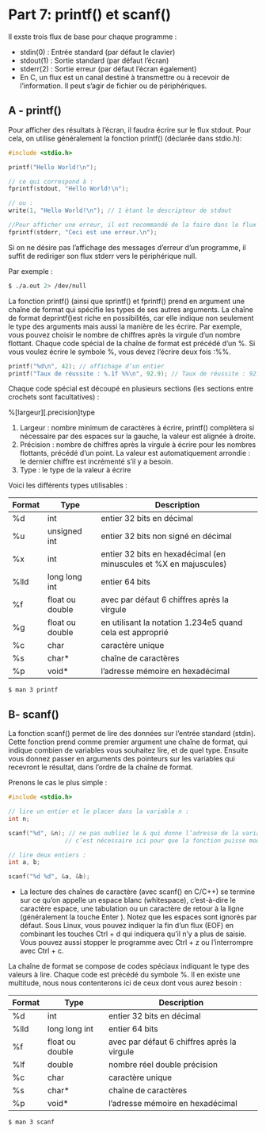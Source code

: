# Part 7: printf() et scanf()

Il exste trois flux de base pour chaque programme :
- stdin(0) : Entrée standard (par défaut le clavier)
- stdout(1) : Sortie standard (par défaut l’écran)
- stderr(2) : Sortie erreur (par défaut l’écran également)
- En C, un flux est un canal destiné à transmettre ou à recevoir de l’information. Il peut s’agir de fichier ou de périphériques.

## A - printf()

Pour afficher des résultats à l’écran, il faudra écrire sur le flux stdout. Pour cela, on utilise généralement la fonction printf() (déclarée dans stdio.h):

```C
#include <stdio.h>

printf("Hello World!\n");

// ce qui correspond à :
fprintf(stdout, "Hello World!\n");

// ou :
write(1, "Hello World!\n"); // 1 étant le descripteur de stdout

//Pour afficher une erreur, il est recommandé de la faire dans le flux stderr
fprintf(stderr, "Ceci est une erreur.\n");
```

Si on ne désire pas l’affichage des messages d’erreur d’un programme, il suffit de rediriger son flux stderr vers le périphérique null. 

Par exemple :

```bash
$ ./a.out 2> /dev/null
```

La fonction printf() (ainsi que sprintf() et fprintf() prend en argument une chaîne de format qui spécifie les types de ses autres arguments. La chaîne de format deprintf()est riche en possibilités, car elle indique non seulement le type des arguments mais aussi la manière de les écrire. Par exemple, vous pouvez choisir le nombre de chiffres après la virgule d’un nombre flottant. Chaque code spécial de la chaîne de format est précédé d’un %. Si vous voulez écrire le symbole %, vous devez l’écrire deux fois :%%.

```C
printf("%d\n", 42); // affichage d’un entier
printf("Taux de réussite : %.1f %%\n", 92.9); // Taux de réussite : 92.9 %
```

Chaque code spécial est découpé en plusieurs sections (les sections entre crochets sont facultatives) :

%[largeur][.precision]type

1. Largeur : nombre minimum de caractères à écrire, printf() complètera si nécessaire par des espaces sur la gauche, la valeur est alignée à droite.
2. Précision : nombre de chiffres après la virgule à écrire pour les nombres flottants, précédé d’un point. La valeur est automatiquement arrondie : le dernier chiffre est incrémenté s’il y a besoin.
3. Type : le type de la valeur à écrire


Voici les différents types utilisables :


Format | Type | Description
---------|----------|---------
 %d | int | entier 32 bits en décimal
 %u | unsigned int | entier 32 bits non signé en décimal
 %x | int | entier 32 bits en hexadécimal (en minuscules et %X en majuscules)
 %lld | long long int | entier 64 bits
 %f | float ou double | avec par défaut 6 chiffres après la virgule
 %g | float ou double | en utilisant la notation 1.234e5 quand cela est approprié
 %c | char | caractère unique
 %s | char* | chaîne de caractères
 %p | void* | l’adresse mémoire en hexadécimal

```
$ man 3 printf
```

## B- scanf()

La fonction scanf() permet de lire des données sur l’entrée standard (stdin). Cette fonction prend comme premier argument une chaîne de format, qui indique combien de variables vous souhaitez lire, et de quel type. Ensuite vous donnez passer en arguments des pointeurs sur les variables qui recevront le résultat, dans l’ordre de la chaîne de format.

Prenons le cas le plus simple :

```C
#include <stdio.h>

// lire un entier et le placer dans la variable n :
int n;

scanf("%d", &n); // ne pas oubliez le & qui donne l’adresse de la variable n, 
                // c’est nécessaire ici pour que la fonction puisse modifier la variable passée en argument

// lire deux entiers :
int a, b;

scanf("%d %d", &a, &b);
```
- La lecture des chaînes de caractère (avec scanf() en C/C++) se termine sur ce qu’on appelle un espace blanc (whitespace), c’est-à-dire le caractère espace, une tabulation ou un caractère de retour à la ligne (généralement la touche Enter ). Notez que les espaces sont ignorés par défaut. Sous Linux, vous pouvez indiquer la fin d’un flux (EOF) en combinant les touches Ctrl + d qui indiquera qu’il n’y a plus de saisie. Vous pouvez aussi stopper le programme avec Ctrl + z ou l’interrompre avec Ctrl + c.

La chaîne de format se compose de codes spéciaux indiquant le type des valeurs à lire. Chaque code est précédé du symbole %. Il en existe une multitude, nous nous contenterons ici de ceux dont vous aurez besoin :


Format | Type | Description
---------|----------|---------
 %d | int | entier 32 bits en décimal
 %lld | long long int | entier 64 bits
 %f | float ou double | avec par défaut 6 chiffres après la virgule
 %lf | double | nombre réel double précision
 %c | char | caractère unique
 %s | char* | chaîne de caractères
 %p | void* | l’adresse mémoire en hexadécimal


```
$ man 3 scanf
```
